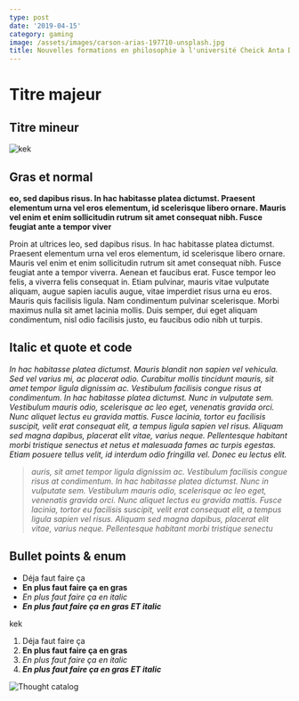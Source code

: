 ```yaml
---
type: post
date: '2019-04-15'
category: gaming
image: /assets/images/carson-arias-197710-unsplash.jpg
title: Nouvelles formations en philosophie à l'université Cheick Anta Diop
---
```

# Titre majeur

## Titre mineur

![kek](/assets/images/mvimg_20190401_154235.jpg)

## Gras et normal

**eo, sed dapibus risus. In hac habitasse platea dictumst. Praesent elementum urna vel eros elementum, id scelerisque libero ornare. Mauris vel enim et enim sollicitudin rutrum sit amet consequat nibh. Fusce feugiat ante a tempor viver**

Proin at ultrices leo, sed dapibus risus. In hac habitasse platea dictumst. Praesent elementum urna vel eros elementum, id scelerisque libero ornare. Mauris vel enim et enim sollicitudin rutrum sit amet consequat nibh. Fusce feugiat ante a tempor viverra. Aenean et faucibus erat. Fusce tempor leo felis, a viverra felis consequat in. Etiam pulvinar, mauris vitae vulputate aliquam, augue sapien iaculis augue, vitae imperdiet risus urna eu eros. Mauris quis facilisis ligula. Nam condimentum pulvinar scelerisque. Morbi maximus nulla sit amet lacinia mollis. Duis semper, dui eget aliquam condimentum, nisl odio facilisis justo, eu faucibus odio nibh ut turpis.

## Italic et quote et code

_In hac habitasse platea dictumst. Mauris blandit non sapien vel vehicula. Sed vel varius mi, ac placerat odio. Curabitur mollis tincidunt mauris, sit amet tempor ligula dignissim ac. Vestibulum facilisis congue risus at condimentum. In hac habitasse platea dictumst. Nunc in vulputate sem. Vestibulum mauris odio, scelerisque ac leo eget, venenatis gravida orci. Nunc aliquet lectus eu gravida mattis. Fusce lacinia, tortor eu facilisis suscipit, velit erat consequat elit, a tempus ligula sapien vel risus. Aliquam sed magna dapibus, placerat elit vitae, varius neque. Pellentesque habitant morbi tristique senectus et netus et malesuada fames ac turpis egestas. Etiam posuere tellus velit, id interdum odio fringilla vel. Donec eu lectus elit._

> _auris, sit amet tempor ligula dignissim ac. Vestibulum facilisis congue risus at condimentum. In hac habitasse platea dictumst. Nunc in vulputate sem. Vestibulum mauris odio, scelerisque ac leo eget, venenatis gravida orci. Nunc aliquet lectus eu gravida mattis. Fusce lacinia, tortor eu facilisis suscipit, velit erat consequat elit, a tempus ligula sapien vel risus. Aliquam sed magna dapibus, placerat elit vitae, varius neque. Pellentesque habitant morbi tristique senectu_

## Bullet points & enum

* Déja faut faire ça
* **En plus faut faire ça en gras**
* _En plus faut faire ça en italic_
* **_En plus faut faire ça en gras ET italic_**

kek

1. Déja faut faire ça
2. **En plus faut faire ça en gras**
3. _En plus faut faire ça en italic_
4. **_En plus faut faire ça en gras ET italic_**

![Thought catalog](/assets/images/thought-catalog-214785-unsplash.jpg "Image si si !")
